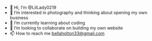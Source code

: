 - 👋 Hi, I’m @LilLady0219
- 👀 I’m interested in photography and thinking about opening my own business 
- 🌱 I’m currently learning about coding
- 💞️ I’m looking to collaborate on building my own website 
- 📫 How to reach me bellaholton33@gmail.com 

<!---
LilLady0219/LilLady0219 is a ✨ special ✨ repository because its `README.md` (this file) appears on your GitHub profile.
You can click the Preview link to take a look at your changes.
--->
